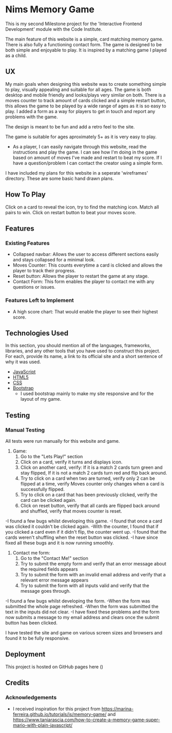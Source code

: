 # Nims Memory Game

This is my second Milestone project for the 'Interactive Frontend Development' module with the Code Institute.

The main feature of this website is a simple, card matching memory game. There is also fully a functioning contact form. The game is designed to be both simple and enjoyable to play. It is inspired by a matching game I played as a child. 
 
## UX
 
My main goals when designing this website was to create something simple to play, visually appealing and suitable for all ages. The game is both desktop and mobile friendly and looks/plays very similar on both.
There is a moves counter to track amount of cards clicked and a simple restart button, this allows the game to be played by a wide range of ages as it is so easy to play.
I added a form as a way for players to get in touch and report any problems with the game.

The design is meant to be fun and add a retro feel to the site.

The game is suitable for ages aproximately 5+ as it is very easy to play. 


- As a player, I can easily navigate through this website, read the instructions and play the game. I can see how I'm doing in the game based on amount of moves I've made and restart to beat my score. If I have a question/problem I can contact the creator using a simple form.

I have included my plans for this website in a seperate 'wireframes' directory. These are some basic hand drawn plans.


## How To Play
Click on a card to reveal the icon, try to find the matching icon. Match all pairs to win. Click on restart button to beat your moves score. 

## Features

 ### Existing Features
- Collapsed navbar: Allows the user to access different sections easily and stays collapsed for a minimal look.
- Moves Counter: This counts everytime a card is clicked and allows the player to track their progress.
- Reset button: Allows the player to restart the game at any stage. 
- Contact Form: This form enables the player to contact me with any questions or issues.


### Features Left to Implement
- A high score chart: That would enable the player to see their highest score.


## Technologies Used

In this section, you should mention all of the languages, frameworks, libraries, and any other tools that you have used to construct this project. For each, provide its name, a link to its official site and a short sentence of why it was used.

- [JavaScript](https://en.wikipedia.org/wiki/JavaScript)
- [HTML5](https://en.wikipedia.org/wiki/HTML5)
- [CSS](https://en.wikipedia.org/wiki/Cascading_Style_Sheets)
- [Bootstrap](https://getbootstrap.com)
  - I used bootstrap mainly to make my site responsive and for the layout of my game.


## Testing
### Manual Testing

All tests were run manually for this website and game.

1. Game:
    1. Go to the "Lets Play!" section
    2. Click on a card, verify it turns and displays icon.
    3. Click on another card, verify: If it is a match 2 cards turn green and stay flipped, If it is not a match 2 cards turn red and flip back around.
    4. Try to click on a card when two are turned, verify only 2 can be flipped at a time, verify Moves counter only changes when a card is successfully flipped.
    5. Try to click on a card that has been previously clicked, verify the card can be clicked again.
    6. Click on reset button, verify that all cards are flipped back around and shuffled, verify that moves counter is reset.

-I found a few bugs whilst developing this game. 
        -I found that once a card was clicked it couldn't be clicked again.
        -With the counter, I found that if you clicked a card even if it didn't flip, the counter went up.
        -I found that the cards weren't shuffling when the reset button was clicked.
        -I have since fixed all these bugs and it is now running smoothly. 

1. Contact me form:
    1. Go to the "Contact Me!" section
    2. Try to submit the empty form and verify that an error message about the required fields appears
    3. Try to submit the form with an invalid email address and verify that a relevant error message appears
    4. Try to submit the form with all inputs valid and verify that the message goes through.

-I found a few bugs whilst developing the form.
       -When the form was submitted the whole page refreshed.
       -When the form was submitted the text in the inputs did not clear.
       -I have fixed these problems and the form now submits a message to my email address and clears once the submit button has been clicked.


I have tested the site and game on various screen sizes and browsers and found it to be fully responsive.


## Deployment

This project is hosted on GitHub pages here ()


## Credits

### Acknowledgements

- I received inspiration for this project from https://marina-ferreira.github.io/tutorials/js/memory-game/ and https://www.taniarascia.com/how-to-create-a-memory-game-super-mario-with-plain-javascript/
